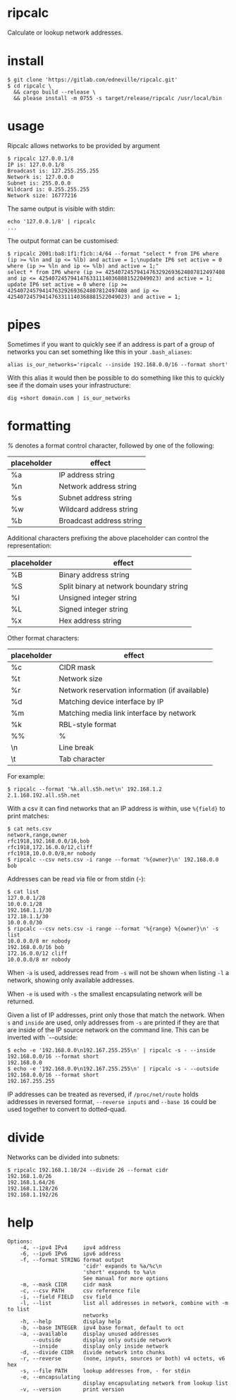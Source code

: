 # ripcalc

Calculate or lookup network addresses.

# install

```
$ git clone 'https://gitlab.com/edneville/ripcalc.git'
$ cd ripcalc \
  && cargo build --release \
  && please install -m 0755 -s target/release/ripcalc /usr/local/bin
```

# usage

Ripcalc allows networks to be provided by argument

```
$ ripcalc 127.0.0.1/8
IP is: 127.0.0.1/8
Broadcast is: 127.255.255.255
Network is: 127.0.0.0
Subnet is: 255.0.0.0
Wildcard is: 0.255.255.255
Network size: 16777216
```

The same output is visible with stdin:

```
echo '127.0.0.1/8' | ripcalc
...
```

The output format can be customised:

```
$ ripcalc 2001:ba8:1f1:f1cb::4/64 --format "select * from IP6 where (ip >= %ln and ip <= %lb) and active = 1;\nupdate IP6 set active = 0 where (ip >= %ln and ip <= %lb) and active = 1;"
select * from IP6 where (ip >= 42540724579414763292693624807812497408 and ip <= 42540724579414763311140368881522049023) and active = 1;
update IP6 set active = 0 where (ip >= 42540724579414763292693624807812497408 and ip <= 42540724579414763311140368881522049023) and active = 1;
```

# pipes

Sometimes if you want to quickly see if an address is part of a group of networks you can set something like this in your `.bash_aliases`:

```
alias is_our_networks='ripcalc --inside 192.168.0.0/16 --format short'
```

With this alias it would then be possible to do something like this to quickly see if the domain uses your infrastructure:

```
dig +short domain.com | is_our_networks
```

# formatting

*%* denotes a format control character, followed by one of the following:

| placeholder | effect |
|-------------|--------|
| %a          | IP address string |
| %n          | Network address string |
| %s          | Subnet address string |
| %w          | Wildcard address string |
| %b          | Broadcast address string |

Additional characters prefixing the above placeholder can control the representation:

| placeholder | effect |
|-------------|--------|
| %B          | Binary address string |
| %S          | Split binary at network boundary string |
| %l          | Unsigned integer string |
| %L          | Signed integer string |
| %x          | Hex address string |

Other format characters:

| placeholder | effect |
|-------------|--------|
| %c          | CIDR mask |
| %t          | Network size |
| %r          | Network reservation information (if available) |
| %d          | Matching device interface by IP |
| %m          | Matching media link interface by network |
| %k          | RBL-style format |
| %%          | % |
| \n          | Line break |
| \t          | Tab character |

For example:

```
$ ripcalc --format '%k.all.s5h.net\n' 192.168.1.2
2.1.168.192.all.s5h.net
```


With a csv it can find networks that an IP address is within, use `%{field}` to print matches:

```
$ cat nets.csv
network,range,owner
rfc1918,192.168.0.0/16,bob
rfc1918,172.16.0.0/12,cliff
rfc1918,10.0.0.0/8,mr nobody
$ ripcalc --csv nets.csv -i range --format '%{owner}\n' 192.168.0.0
bob
```

Addresses can be read via file or from stdin (-):

```
$ cat list
127.0.0.1/28
10.0.0.1/28
192.168.1.1/30
172.18.1.1/30
10.0.0.0/30
$ ripcalc --csv nets.csv -i range --format '%{range} %{owner}\n' -s list
10.0.0.0/8 mr nobody
192.168.0.0/16 bob
172.16.0.0/12 cliff
10.0.0.0/8 mr nobody
```

When `-a` is used, addresses read from `-s` will not be shown when listing `-l` a network, showing only available addresses.

When `-e` is used with `-s` the smallest encapsulating network will be returned.

Given a list of IP addresses, print only those that match the network. When `s` and `inside` are used, only addresses from `-s` are printed if they are that are inside of the IP source network on the command line. This can be inverted with `--outside:

```
$ echo -e '192.168.0.0\n192.167.255.255\n' | ripcalc -s - --inside 192.168.0.0/16 --format short
192.168.0.0
$ echo -e '192.168.0.0\n192.167.255.255\n' | ripcalc -s - --outside 192.168.0.0/16 --format short
192.167.255.255
```

IP addresses can be treated as reversed, if `/proc/net/route` holds addresses in reversed format, `--reverse inputs` and `--base 16` could be used together to convert to dotted-quad.

# divide

Networks can be divided into subnets:

```
$ ripcalc 192.168.1.10/24 --divide 26 --format cidr
192.168.1.0/26
192.168.1.64/26
192.168.1.128/26
192.168.1.192/26
```

# help

```
Options:
    -4, --ipv4 IPv4     ipv4 address
    -6, --ipv6 IPv6     ipv6 address
    -f, --format STRING format output
                        'cidr' expands to %a/%c\n
                        'short' expands to %a\n
                        See manual for more options
    -m, --mask CIDR     cidr mask
    -c, --csv PATH      csv reference file
    -i, --field FIELD   csv field
    -l, --list          list all addresses in network, combine with -m to list
                        networks
    -h, --help          display help
    -b, --base INTEGER  ipv4 base format, default to oct
    -a, --available     display unused addresses
        --outside       display only outside network
        --inside        display only inside network
    -d, --divide CIDR   divide network into chunks
    -r, --reverse       (none, inputs, sources or both) v4 octets, v6 hex
    -s, --file PATH     lookup addresses from, - for stdin
    -e, --encapsulating
                        display encapsulating network from lookup list
    -v, --version       print version
```


